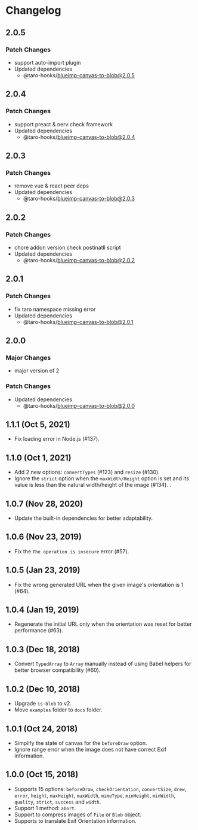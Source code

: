 # Changelog

## 2.0.5

### Patch Changes

- support auto-import plugin
- Updated dependencies
  - @taro-hooks/blueimp-canvas-to-blob@2.0.5

## 2.0.4

### Patch Changes

- support preact & nerv check framework
- Updated dependencies
  - @taro-hooks/blueimp-canvas-to-blob@2.0.4

## 2.0.3

### Patch Changes

- remove vue & react peer deps
- Updated dependencies
  - @taro-hooks/blueimp-canvas-to-blob@2.0.3

## 2.0.2

### Patch Changes

- chore addon version check postinatll script
- Updated dependencies
  - @taro-hooks/blueimp-canvas-to-blob@2.0.2

## 2.0.1

### Patch Changes

- fix taro namespace missing error
- Updated dependencies
  - @taro-hooks/blueimp-canvas-to-blob@2.0.1

## 2.0.0

### Major Changes

- major version of 2

### Patch Changes

- Updated dependencies
  - @taro-hooks/blueimp-canvas-to-blob@2.0.0

## 1.1.1 (Oct 5, 2021)

- Fix loading error in Node.js (#137).

## 1.1.0 (Oct 1, 2021)

- Add 2 new options: `convertTypes` (#123) and `resize` (#130).
- Ignore the `strict` option when the `maxWidth/Height` option is set and its value is less than the natural width/height of the image (#134).
  .

## 1.0.7 (Nov 28, 2020)

- Update the built-in dependencies for better adaptability.

## 1.0.6 (Nov 23, 2019)

- Fix the `The operation is insecure` error (#57).

## 1.0.5 (Jan 23, 2019)

- Fix the wrong generated URL when the given image's orientation is 1 (#64).

## 1.0.4 (Jan 19, 2019)

- Regenerate the initial URL only when the orientation was reset for better performance (#63).

## 1.0.3 (Dec 18, 2018)

- Convert `TypedArray` to `Array` manually instead of using Babel helpers for better browser compatibility (#60).

## 1.0.2 (Dec 10, 2018)

- Upgrade `is-blob` to v2.
- Move `examples` folder to `docs` folder.

## 1.0.1 (Oct 24, 2018)

- Simplify the state of canvas for the `beforeDraw` option.
- Ignore range error when the image does not have correct Exif information.

## 1.0.0 (Oct 15, 2018)

- Supports 15 options: `beforeDraw`, `checkOrientation`, `convertSize`, `drew`, `error`, `height`, `maxHeight`, `maxWidth`, `mimeType`, `minHeight`, `minWidth`, `quality`, `strict`, `success` and `width`.
- Support 1 method: `abort`.
- Support to compress images of `File` or `Blob` object.
- Supports to translate Exif Orientation information.
